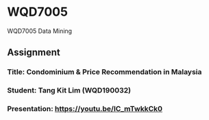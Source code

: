 # WQD7005
WQD7005 Data Mining

## Assignment

### Title: Condominium & Price Recommendation in Malaysia
### Student: Tang Kit Lim (WQD190032)

### Presentation: https://youtu.be/IC_mTwkkCk0
